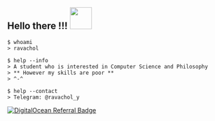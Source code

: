 <h2>Hello there !!! <img src="https://media.giphy.com/media/mGcNjsfWAjY5AEZNw6/giphy.gif" width=50></h2>

``` shell
$ whoami
> ravachol
```

``` shell
$ help --info
> A student who is interested in Computer Science and Philosophy
> ** However my skills are poor **
> ^-^
```
``` shell
$ help --contact
> Telegram: @ravachol_y
```

[![DigitalOcean Referral Badge](https://web-platforms.sfo2.digitaloceanspaces.com/WWW/Badge%202.svg)](https://www.digitalocean.com/?refcode=835379d82fb8&utm_campaign=Referral_Invite&utm_medium=Referral_Program&utm_source=badge)
